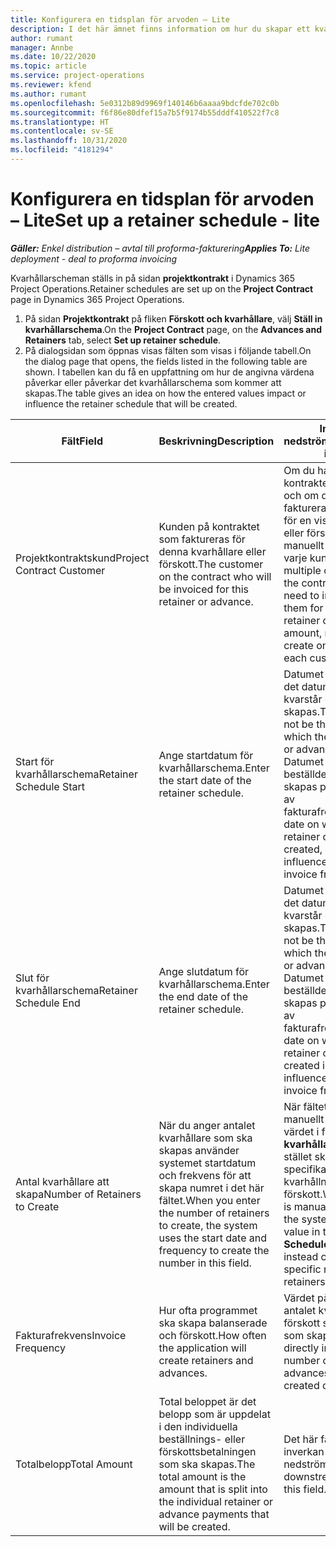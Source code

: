 ```yaml
---
title: Konfigurera en tidsplan för arvoden – Lite
description: I det här ämnet finns information om hur du skapar ett kvarhållarschema i Project Operations.
author: rumant
manager: Annbe
ms.date: 10/22/2020
ms.topic: article
ms.service: project-operations
ms.reviewer: kfend
ms.author: rumant
ms.openlocfilehash: 5e0312b89d9969f140146b6aaaa9bdcfde702c0b
ms.sourcegitcommit: f6f86e80dfef15a7b5f9174b55dddf410522f7c8
ms.translationtype: HT
ms.contentlocale: sv-SE
ms.lasthandoff: 10/31/2020
ms.locfileid: "4181294"
---
```

# <a name="set-up-a-retainer-schedule---lite"></a><span data-ttu-id="3c10d-103">Konfigurera en tidsplan för arvoden – Lite</span><span class="sxs-lookup"><span data-stu-id="3c10d-103">Set up a retainer schedule - lite</span></span>

<span data-ttu-id="3c10d-104">_**Gäller:** Enkel distribution – avtal till proforma-fakturering_</span><span class="sxs-lookup"><span data-stu-id="3c10d-104">_**Applies To:** Lite deployment - deal to proforma invoicing_</span></span>

<span data-ttu-id="3c10d-105">Kvarhållarscheman ställs in på sidan **projektkontrakt** i Dynamics 365 Project Operations.</span><span class="sxs-lookup"><span data-stu-id="3c10d-105">Retainer schedules are set up on the **Project Contract** page in Dynamics 365 Project Operations.</span></span>

1. <span data-ttu-id="3c10d-106">På sidan **Projektkontrakt** på fliken **Förskott och kvarhållare**, välj **Ställ in kvarhållarschema**.</span><span class="sxs-lookup"><span data-stu-id="3c10d-106">On the **Project Contract** page, on the **Advances and Retainers** tab, select **Set up retainer schedule**.</span></span>
2. <span data-ttu-id="3c10d-107">På dialogsidan som öppnas visas fälten som visas i följande tabell.</span><span class="sxs-lookup"><span data-stu-id="3c10d-107">On the dialog page that opens, the fields listed in the following table are shown.</span></span> <span data-ttu-id="3c10d-108">I tabellen kan du få en uppfattning om hur de angivna värdena påverkar eller påverkar det kvarhållarschema som kommer att skapas.</span><span class="sxs-lookup"><span data-stu-id="3c10d-108">The table gives an idea on how the entered values impact or influence the retainer schedule that will be created.</span></span>

| <span data-ttu-id="3c10d-109">Fält</span><span class="sxs-lookup"><span data-stu-id="3c10d-109">Field</span></span> | <span data-ttu-id="3c10d-110">Beskrivning</span><span class="sxs-lookup"><span data-stu-id="3c10d-110">Description</span></span> | <span data-ttu-id="3c10d-111">Inverkan nedströms</span><span class="sxs-lookup"><span data-stu-id="3c10d-111">Downstream impact</span></span> |
| --- | --- | --- |
| <span data-ttu-id="3c10d-112">Projektkontraktskund</span><span class="sxs-lookup"><span data-stu-id="3c10d-112">Project Contract Customer</span></span> | <span data-ttu-id="3c10d-113">Kunden på kontraktet som faktureras för denna kvarhållare eller förskott.</span><span class="sxs-lookup"><span data-stu-id="3c10d-113">The customer on the contract who will be invoiced for this retainer or advance.</span></span> | <span data-ttu-id="3c10d-114">Om du har flera kunder i kontraktet och kontrakt och om du behöver fakturera var och dem för en viss kvarhållande eller förskott skapar du manuellt en faktura för varje kund.</span><span class="sxs-lookup"><span data-stu-id="3c10d-114">If you have multiple customers on the contract, and if you need to invoice each of them for a specific retainer or advance amount, manually create one invoice for each customer.</span></span> |
| <span data-ttu-id="3c10d-115">Start för kvarhållarschema</span><span class="sxs-lookup"><span data-stu-id="3c10d-115">Retainer Schedule Start</span></span> | <span data-ttu-id="3c10d-116">Ange startdatum för kvarhållarschema.</span><span class="sxs-lookup"><span data-stu-id="3c10d-116">Enter the start date of the retainer schedule.</span></span> | <span data-ttu-id="3c10d-117">Datumet får inte vara det datum då den första kvarstår eller förskott skapas.</span><span class="sxs-lookup"><span data-stu-id="3c10d-117">This date may not be the date on which the first retainer or advance is created.</span></span> <span data-ttu-id="3c10d-118">Datumet då den första beställdes eller förskott skapas påverkas även av fakturafrekvensen.</span><span class="sxs-lookup"><span data-stu-id="3c10d-118">The date on which the first retainer or advance is created, is also influenced by the invoice frequency.</span></span> |
| <span data-ttu-id="3c10d-119">Slut för kvarhållarschema</span><span class="sxs-lookup"><span data-stu-id="3c10d-119">Retainer Schedule End</span></span> | <span data-ttu-id="3c10d-120">Ange slutdatum för kvarhållarschema.</span><span class="sxs-lookup"><span data-stu-id="3c10d-120">Enter the end date of the retainer schedule.</span></span> | <span data-ttu-id="3c10d-121">Datumet får inte vara det datum då den sista kvarstår eller förskott skapas.</span><span class="sxs-lookup"><span data-stu-id="3c10d-121">This date may not be the date on which the last retainer or advance is created.</span></span> <span data-ttu-id="3c10d-122">Datumet då den sista beställdes eller förskott skapas påverkas även av fakturafrekvensen.</span><span class="sxs-lookup"><span data-stu-id="3c10d-122">The date on which the last retainer or advance is created is also influenced by the invoice frequency.</span></span> |
| <span data-ttu-id="3c10d-123">Antal kvarhållare att skapa</span><span class="sxs-lookup"><span data-stu-id="3c10d-123">Number of Retainers to Create</span></span> | <span data-ttu-id="3c10d-124">När du anger antalet kvarhållare som ska skapas använder systemet startdatum och frekvens för att skapa numret i det här fältet.</span><span class="sxs-lookup"><span data-stu-id="3c10d-124">When you enter the number of retainers to create, the system uses the start date and frequency to create the number in this field.</span></span> | <span data-ttu-id="3c10d-125">När fältet uppdateras manuellt ignoreras värdet i fältet **Slut för kvarhållarschema** och i stället skapas det specifika antalet kvarhållna eller förskott.</span><span class="sxs-lookup"><span data-stu-id="3c10d-125">When this field is manually updated, the system ignores the value in the **Retainer Schedule End** field and instead creates the specific number of retainers or advances.</span></span> |
| <span data-ttu-id="3c10d-126">Fakturafrekvens</span><span class="sxs-lookup"><span data-stu-id="3c10d-126">Invoice Frequency</span></span> | <span data-ttu-id="3c10d-127">Hur ofta programmet ska skapa balanserade och förskott.</span><span class="sxs-lookup"><span data-stu-id="3c10d-127">How often the application will create retainers and advances.</span></span> | <span data-ttu-id="3c10d-128">Värdet påverkar direkt antalet kvarhållare och förskott samt de datum som skapats.</span><span class="sxs-lookup"><span data-stu-id="3c10d-128">This value directly influences the number of retainers and advances and the created dates.</span></span> |
| <span data-ttu-id="3c10d-129">Totalbelopp</span><span class="sxs-lookup"><span data-stu-id="3c10d-129">Total Amount</span></span> | <span data-ttu-id="3c10d-130">Total beloppet är det belopp som är uppdelat i den individuella beställnings- eller förskottsbetalningen som ska skapas.</span><span class="sxs-lookup"><span data-stu-id="3c10d-130">The total amount is the amount that is split into the individual retainer or advance payments that will be created.</span></span> | <span data-ttu-id="3c10d-131">Det här fältet har ingen inverkan nedströms.</span><span class="sxs-lookup"><span data-stu-id="3c10d-131">There's no downstream impact for this field.</span></span> |
